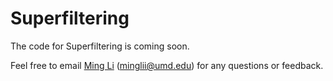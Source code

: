 # Superfiltering

The code for Superfiltering is coming soon. 

Feel free to email [Ming Li](https://github.com/MingLiiii) (minglii@umd.edu) for any questions or feedback.
